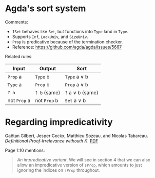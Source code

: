 # Agda's sort system

Comments:

+ `ISet` behaves like `Set`, but functions into `Type` land in `Type`.
+ Supports `Inf`, `LockUniv`, and `SizeUniv`.
+ `Prop` is predicative because of the termination checker.
+ Reference: https://github.com/agda/agda/issues/5667

Related rules:

| Input        | Output       | Sort             |
|--------------|--------------|------------------|
| `Prop` a     | `Type` b     | `Type` a ∨ b     |
| `Type` a     | `Prop` b     | `Prop` a ∨ b     |
| `? a`        | `? b` (same) | `?` a ∨ b (same) |
| not `Prop` a | not `Prop` b | `Set` a ∨ b      |

# Regarding impredicativity

Gaëtan Gilbert, Jesper Cockx, Matthieu Sozeau, and Nicolas Tabareau. _Definitional Proof-Irrelevance withouth K_. [PDF](https://hal.inria.fr/hal-01859964v2/document)

Page 1:10 mentions:

> _An impredicative variant_.
> We will see in section 4 that we can also allow
> an impredicative version of `sProp`, which amounts
> to just ignoring the indices on `sProp` throughout.
